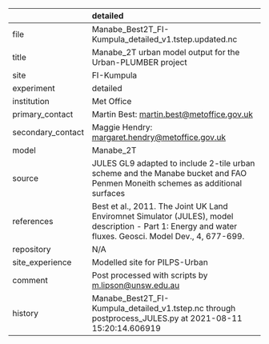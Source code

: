 |                   | detailed                                                                                                                                                |
|:------------------|:--------------------------------------------------------------------------------------------------------------------------------------------------------|
| file              | Manabe_Best2T_FI-Kumpula_detailed_v1.tstep.updated.nc                                                                                                   |
| title             | Manabe_2T urban model output for the Urban-PLUMBER project                                                                                              |
| site              | FI-Kumpula                                                                                                                                              |
| experiment        | detailed                                                                                                                                                |
| institution       | Met Office                                                                                                                                              |
| primary_contact   | Martin Best: martin.best@metoffice.gov.uk                                                                                                               |
| secondary_contact | Maggie Hendry: margaret.hendry@metoffice.gov.uk                                                                                                         |
| model             | Manabe_2T                                                                                                                                               |
| source            | JULES GL9 adapted to include 2-tile urban scheme and the Manabe bucket and FAO Penmen Moneith schemes as additional surfaces                            |
| references        | Best et al., 2011. The Joint UK Land Enviromnet Simulator (JULES), model description - Part 1: Energy and water fluxes. Geosci. Model Dev., 4, 677-699. |
| repository        | N/A                                                                                                                                                     |
| site_experience   | Modelled site for PILPS-Urban                                                                                                                           |
| comment           | Post processed with scripts by m.lipson@unsw.edu.au                                                                                                     |
| history           | Manabe_Best2T_FI-Kumpula_detailed_v1.tstep.nc through postprocess_JULES.py at 2021-08-11 15:20:14.606919                                                |
